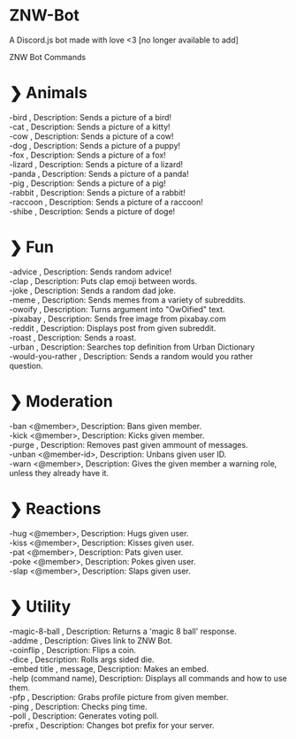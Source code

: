# ZNW-Bot
A Discord.js bot made with love <3
[no longer available to add]

ZNW Bot Commands

# ❯ Animals
-bird , Description: Sends a picture of a bird! <br>
-cat , Description: Sends a picture of a kitty! <br>
-cow , Description: Sends a picture of a cow! <br>
-dog , Description: Sends a picture of a puppy! <br>
-fox , Description: Sends a picture of a fox! <br>
-lizard , Description: Sends a picture of a lizard! <br>
-panda , Description: Sends a picture of a panda! <br>
-pig , Description: Sends a picture of a pig! <br>
-rabbit , Description: Sends a picture of a rabbit! <br>
-raccoon , Description: Sends a picture of a raccoon! <br>
-shibe , Description: Sends a picture of doge! <br>

# ❯ Fun
-advice , Description: Sends random advice! <br>
-clap , Description: Puts clap emoji between words. <br>
-joke , Description: Sends a random dad joke. <br>
-meme , Description: Sends memes from a variety of subreddits. <br>
-owoify <text>, Description: Turns argument into "OwOified" text. <br>
-pixabay <query>, Description: Sends free image from pixabay.com <br>
-reddit <query>, Description: Displays post from given subreddit. <br>
-roast , Description: Sends a roast. <br>
-urban <query>, Description: Searches top definition from Urban Dictionary <br>
-would-you-rather , Description: Sends a random would you rather question. <br>
  
# ❯ Moderation
-ban <@member>, Description: Bans given member. <br>
-kick <@member>, Description: Kicks given member. <br>
-purge <number>, Description: Removes past given ammount of messages. <br>
-unban <@member-id>, Description: Unbans given user ID. <br>
-warn <@member>, Description: Gives the given member a warning role, unless they already have it. <br>
  
# ❯ Reactions
-hug <@member>, Description: Hugs given user. <br>
-kiss <@member>, Description: Kisses given user. <br>
-pat <@member>, Description: Pats given user. <br>
-poke <@member>, Description: Pokes given user. <br>
-slap <@member>, Description: Slaps given user. <br>

# ❯ Utility
-magic-8-ball , Description: Returns a 'magic 8 ball' response. <br>
-addme , Description: Gives link to ZNW Bot. <br>
-coinflip , Description: Flips a coin. <br>
-dice <dice-side>, Description: Rolls args sided die. <br>
-embed title , message, Description: Makes an embed. <br>
-help (command name), Description: Displays all commands and how to use them. <br>
-pfp , Description: Grabs profile picture from given member. <br>
-ping , Description: Checks ping time. <br>
-poll <topic>, Description: Generates voting poll. <br>
-prefix <new-prefix>, Description: Changes bot prefix for your server. <br>
